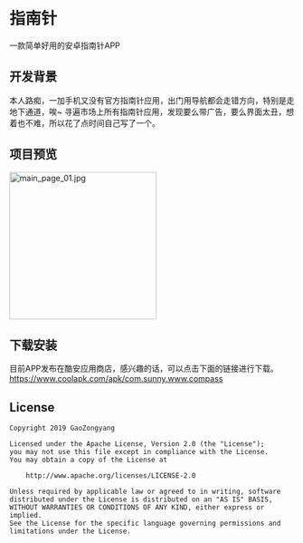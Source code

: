# 指南针
一款简单好用的安卓指南针APP

## 开发背景
本人路痴，一加手机又没有官方指南针应用，出门用导航都会走错方向，特别是走地下通道，唉~  寻遍市场上所有指南针应用，发现要么带广告，要么界面太丑，想着也不难，所以花了点时间自己写了一个。

## 项目预览
<img src="https://github.com/GoodLuck-GL/Compass/blob/master/preview.jpg" width="260" alt="main_page_01.jpg"/>

## 下载安装
目前APP发布在酷安应用商店，感兴趣的话，可以点击下面的链接进行下载。
https://www.coolapk.com/apk/com.sunny.www.compass

## License
```
Copyright 2019 GaoZongyang

Licensed under the Apache License, Version 2.0 (the "License");
you may not use this file except in compliance with the License.
You may obtain a copy of the License at

    http://www.apache.org/licenses/LICENSE-2.0

Unless required by applicable law or agreed to in writing, software
distributed under the License is distributed on an "AS IS" BASIS,
WITHOUT WARRANTIES OR CONDITIONS OF ANY KIND, either express or implied.
See the License for the specific language governing permissions and
limitations under the License.
```

